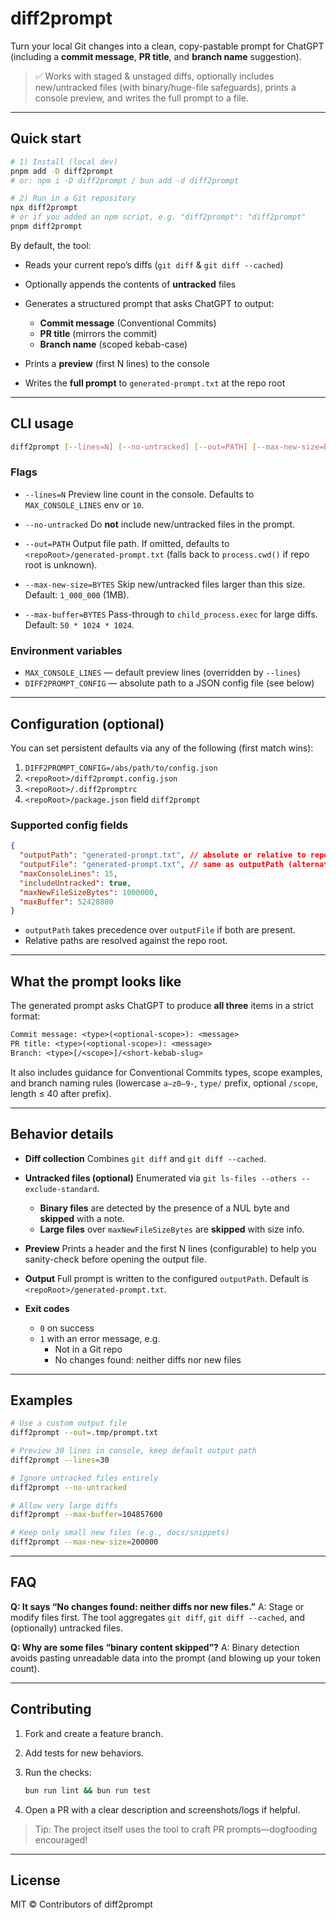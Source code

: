 # diff2prompt

Turn your local Git changes into a clean, copy-pastable prompt for ChatGPT (including a **commit message**, **PR title**, and **branch name** suggestion).

> ✅ Works with staged & unstaged diffs, optionally includes new/untracked files (with binary/huge-file safeguards), prints a console preview, and writes the full prompt to a file.

---

## Quick start

```bash
# 1) Install (local dev)
pnpm add -D diff2prompt
# or: npm i -D diff2prompt / bun add -d diff2prompt

# 2) Run in a Git repository
npx diff2prompt
# or if you added an npm script, e.g. "diff2prompt": "diff2prompt"
pnpm diff2prompt
```

By default, the tool:

- Reads your current repo’s diffs (`git diff` & `git diff --cached`)
- Optionally appends the contents of **untracked** files
- Generates a structured prompt that asks ChatGPT to output:
  - **Commit message** (Conventional Commits)
  - **PR title** (mirrors the commit)
  - **Branch name** (scoped kebab-case)

- Prints a **preview** (first N lines) to the console
- Writes the **full prompt** to `generated-prompt.txt` at the repo root

---

## CLI usage

```bash
diff2prompt [--lines=N] [--no-untracked] [--out=PATH] [--max-new-size=BYTES] [--max-buffer=BYTES]
```

### Flags

- `--lines=N`
  Preview line count in the console. Defaults to `MAX_CONSOLE_LINES` env or `10`.

- `--no-untracked`
  Do **not** include new/untracked files in the prompt.

- `--out=PATH`
  Output file path. If omitted, defaults to `<repoRoot>/generated-prompt.txt`
  (falls back to `process.cwd()` if repo root is unknown).

- `--max-new-size=BYTES`
  Skip new/untracked files larger than this size. Default: `1_000_000` (1MB).

- `--max-buffer=BYTES`
  Pass-through to `child_process.exec` for large diffs. Default: `50 * 1024 * 1024`.

### Environment variables

- `MAX_CONSOLE_LINES` — default preview lines (overridden by `--lines`)
- `DIFF2PROMPT_CONFIG` — absolute path to a JSON config file (see below)

---

## Configuration (optional)

You can set persistent defaults via any of the following (first match wins):

1. `DIFF2PROMPT_CONFIG=/abs/path/to/config.json`
2. `<repoRoot>/diff2prompt.config.json`
3. `<repoRoot>/.diff2promptrc`
4. `<repoRoot>/package.json` field `diff2prompt`

### Supported config fields

```json
{
  "outputPath": "generated-prompt.txt", // absolute or relative to repo root
  "outputFile": "generated-prompt.txt", // same as outputPath (alternative key)
  "maxConsoleLines": 15,
  "includeUntracked": true,
  "maxNewFileSizeBytes": 1000000,
  "maxBuffer": 52428800
}
```

- `outputPath` takes precedence over `outputFile` if both are present.
- Relative paths are resolved against the repo root.

---

## What the prompt looks like

The generated prompt asks ChatGPT to produce **all three** items in a strict format:

```txt
Commit message: <type>(<optional-scope>): <message>
PR title: <type>(<optional-scope>): <message>
Branch: <type>[/<scope>]/<short-kebab-slug>
```

It also includes guidance for Conventional Commits types, scope examples, and branch naming rules (lowercase `a–z0–9-`, `type/` prefix, optional `/scope`, length ≤ 40 after prefix).

---

## Behavior details

- **Diff collection**
  Combines `git diff` and `git diff --cached`.

- **Untracked files (optional)**
  Enumerated via `git ls-files --others --exclude-standard`.
  - **Binary files** are detected by the presence of a NUL byte and **skipped** with a note.
  - **Large files** over `maxNewFileSizeBytes` are **skipped** with size info.

- **Preview**
  Prints a header and the first N lines (configurable) to help you sanity-check before opening the output file.

- **Output**
  Full prompt is written to the configured `outputPath`. Default is `<repoRoot>/generated-prompt.txt`.

- **Exit codes**
  - `0` on success
  - `1` with an error message, e.g.
    - Not in a Git repo
    - No changes found: neither diffs nor new files

---

## Examples

```bash
# Use a custom output file
diff2prompt --out=.tmp/prompt.txt

# Preview 30 lines in console, keep default output path
diff2prompt --lines=30

# Ignore untracked files entirely
diff2prompt --no-untracked

# Allow very large diffs
diff2prompt --max-buffer=104857600

# Keep only small new files (e.g., docs/snippets)
diff2prompt --max-new-size=200000
```

---

## FAQ

**Q: It says “No changes found: neither diffs nor new files.”**
A: Stage or modify files first. The tool aggregates `git diff`, `git diff --cached`, and (optionally) untracked files.

**Q: Why are some files “binary content skipped”?**
A: Binary detection avoids pasting unreadable data into the prompt (and blowing up your token count).

---

## Contributing

1. Fork and create a feature branch.
2. Add tests for new behaviors.
3. Run the checks:

   ```bash
   bun run lint && bun run test
   ```

4. Open a PR with a clear description and screenshots/logs if helpful.

> Tip: The project itself uses the tool to craft PR prompts—dogfooding encouraged!

---

## License

MIT © Contributors of diff2prompt
